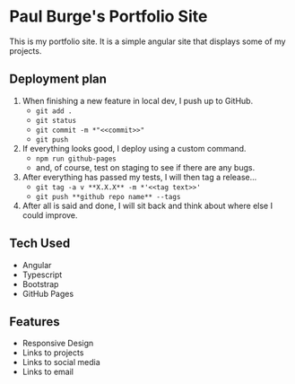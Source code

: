 # Paul Burge's Portfolio Site

This is my portfolio site. It is a simple angular site that displays some of my projects.

## Deployment plan

1. When finishing a new feature in local dev, I push up to GitHub.
	- `git add .`
	- `git status`
	- `git commit -m *"<<commit>>"`
	- `git push`
2. If everything looks good, I  deploy using a custom command.
	- `npm run github-pages`
	* and, of course, test on staging to see if there are any bugs.
3. After everything has passed my tests, I will then tag a release...
	- `git tag -a v **X.X.X** -m *'<<tag text>>'`
	- `git push **github repo name** --tags`
4. After all is said and done, I will sit back and think about where else I could improve.

## Tech Used

* Angular
* Typescript
* Bootstrap
* GitHub Pages

## Features

* Responsive Design
* Links to projects
* Links to social media
* Links to email
